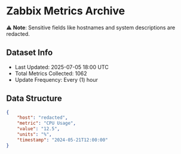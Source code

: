 # Zabbix Metrics Archive

⚠️ **Note**: Sensitive fields like hostnames and system descriptions are redacted.

## Dataset Info
- Last Updated: 2025-07-05 18:00 UTC
- Total Metrics Collected: 1062
- Update Frequency: Every (1) hour

## Data Structure
```json
{
    "host": "redacted",
    "metric": "CPU Usage",
    "value": "12.5",
    "units": "%",
    "timestamp": "2024-05-21T12:00:00"
}
```

